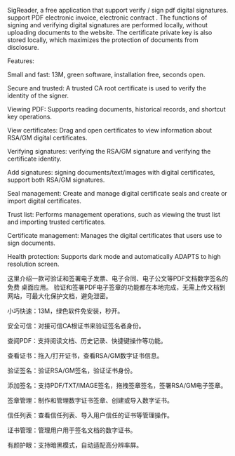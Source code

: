 SigReader, a free application that support verify / sign pdf digital signatures. support PDF electronic invoice, electronic contract . The functions of signing and verifying digital signatures are performed locally, without uploading documents to the website. The certificate private key is also stored locally, which maximizes the protection of documents from disclosure.

Features:

Small and fast: 13M, green software, installation free, seconds open.

Secure and trusted: A trusted CA root certificate is used to verify the identity of the signer.

Viewing PDF: Supports reading documents, historical records, and shortcut key operations.

View certificates: Drag and open certificates to view information about RSA/GM digital certificates.

Verifying signatures: verifying the RSA/GM signature and verifying the certificate identity.

Add signatures: signing documents/text/images with digital certificates, support both RSA/GM signatures.

Seal management: Create and manage digital certificate seals and create or import digital certificates.

Trust list: Performs management operations, such as viewing the trust list and importing trusted certificates.

Certificate management: Manages the digital certificates that users use to sign documents.

Health protection: Supports dark mode and automatically ADAPTS to high resolution screen.

这里介绍一款可验证和签署电子发票、电子合同、电子公文等PDF文档数字签名的 免费 桌面应用。 验证和签署PDF电子签章的功能都在本地完成，无需上传文档到网站，可最大化保护文档，避免泄密。

小巧快速：13M，绿色软件免安装，秒开。

安全可信：对接可信CA根证书来验证签名者身份。

查阅PDF：支持阅读文档、历史记录、快捷键操作等功能。

查看证书：拖入/打开证书，查看RSA/GM数字证书信息。

验证签名：验证RSA/GM签名，验证证书身份。

添加签名：支持PDF/TXT/IMAGE签名，拖拽签章签名，签署RSA/GM电子签章。

签章管理：制作和管理数字证书签章、创建或导入数字证书。

信任列表：查看信任列表、导入用户信任的证书等管理操作。

证书管理：管理用户用于签名文档的数字证书。

有颜护眼：支持暗黑模式，自动适配高分辨率屏。
